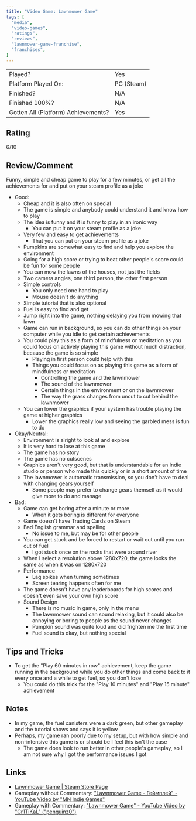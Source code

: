```yaml
---
title: "Video Game: Lawnmower Game"
tags: [
  "media",
  "video-games",
  "ratings",
  "reviews",
  "lawnmower-game-franchise",
  "franchises",
]
---
```


| | |
|-|-|
| Played? | Yes |
| Platform Played On: | PC (Steam) |
| Finished? | N/A |
| Finished 100%? | N/A |
| Gotten All (Platform) Achievements? | Yes |

## Rating

6/10

## Review/Comment

Funny, simple and cheap game to play for a few minutes, or get all the achievements for and put on your steam profile as a joke

- Good:
  - Cheap and it is also often on special
  - The game is simple and anybody could understand it and know how to play
  - The idea is funny and it is funny to play in an ironic way
    - You can put it on your steam profile as a joke
  - Very few and easy to get achievements
    - That you can put on your steam profile as a joke
  - Pumpkins are somewhat easy to find and help you explore the environment
  - Going for a high score or trying to beat other people's score could be fun for some people
  - You can mow the lawns of the houses, not just the fields
  - Two camera angles, one third person, the other first person
  - Simple controls
    - You only need one hand to play
    - Mouse doesn't do anything
  - Simple tutorial that is also optional
  - Fuel is easy to find and get
  - Jump right into the game, nothing delaying you from mowing that lawn
  - Game can run in background, so you can do other things on your computer while you idle to get certain achievements
  - You could play this as a form of mindfulness or meditation as you could focus on actively playing this game without much distraction, because the game is so simple
    - Playing in first person could help with this
    - Things you could focus on as playing this game as a form of mindfulness or meditation
      - Controlling the game and the lawnmower
      - The sound of the lawnmower
      - Certain things in the environment or on the lawnmower
      - The way the grass changes from uncut to cut behind the lawnmower
  - You can lower the graphics if your system has trouble playing the game at higher graphics
    - Lower the graphics really low and seeing the garbled mess is fun to do
- Okay/Neutral:
  - Environment is alright to look at and explore
  - It is very hard to lose at this game
  - The game has no story
  - The game has no cutscenes
  - Graphics aren't very good, but that is understandable for an Indie studio or person who made this quickly or in a short amount of time
  - The lawnmower is automatic transmission, so you don't have to deal with changing gears yourself
    - Some people may prefer to change gears themself as it would give more to do and manage
- Bad:
  - Game can get boring after a minute or more
    - When it gets boring is different for everyone
  - Game doesn't have Trading Cards on Steam
  - Bad English grammar and spelling
    - No issue to me, but may be for other people
  - You can get stuck and be forced to restart or wait out until you run out of fuel
    - I got stuck once on the rocks that were around river
  - When I select a resolution above 1280x720, the game looks the same as when it was on 1280x720
  - Performance
    - Lag spikes when turning sometimes
    - Screen tearing happens often for me
  - The game doesn't have any leaderboards for high scores and doesn't even save your own high score
  - Sound Design
    - There is no music in game, only in the menu
    - The lawnmower sound can sound relaxing, but it could also be annoying or boring to people as the sound never changes
    - Pumpkin sound was quite loud and did frighten me the first time
    - Fuel sound is okay, but nothing special

## Tips and Tricks

- To get the "Play 60 minutes in row" achievement, keep the game running in the background while you do other things and come back to it every once and a while to get fuel, so you don't lose
  - You could do this trick for the "Play 10 minutes" and "Play 15 minute" achievement

## Notes

- In my game, the fuel canisters were a dark green, but other gameplay and the tutorial shows and says it is yellow
- Perhaps, my game ran poorly due to my setup, but with how simple and non-intensive this game is or should be I feel this isn't the case
  - The game does look to run better in other people's gameplay, so I am not sure why I got the performance issues I got

## Links

- [Lawnmower Game | Steam Store Page](https://store.steampowered.com/app/658600/Lawnmower_Game/)
- Gameplay without Commentary: ["Lawnmower Game - Геймплей" - YouTube Video by "MN Indie Games"](https://youtu.be/B97-BF0UE14)
- Gameplay with Commentary: ["Lawnmower Game" - YouTube Video by "Cr1TiKaL" ("penguinz0")](https://youtu.be/kqzVnGPdV5Y?feature=shared)
